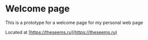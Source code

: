 # Welcome page
This is a prototype for a welcome page for my personal web page

Located at [https://theseems.ru](https://theseems.ru)
